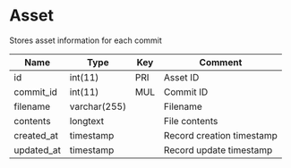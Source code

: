 # Asset

Stores asset information for each commit

| Name       | Type         | Key | Comment                   |
|------------|--------------|-----|---------------------------|
| id         | int(11)      | PRI | Asset ID                  |
| commit_id  | int(11)      | MUL | Commit ID                 |
| filename   | varchar(255) |     | Filename                  |
| contents   | longtext     |     | File contents             |
| created_at | timestamp    |     | Record creation timestamp |
| updated_at | timestamp    |     | Record update timestamp   |

